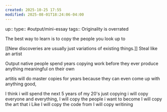 ```yaml
---
created: 2025-10-25 17:55
modified: 2025-08-01T18:24:06-04:00
---
```

up::
type:: #output/mini-essay 
tags::
Originality is overrated

The best way to learn is to copy the people you look up to

[[New discoveries are usually just variations of existing things.]]
Steal like an artist

Output native
people spend years copying work before they ever produce anything meaningful on their own

artitis will do master copies for years because they can even come up with anything good,

I think i will spend the next 5 years of my 20's just copying i will copy everyone and everything,
I will copy the people i want to become
I will copy the art that i Like 
I will copy the code from 
I will copy writining 
